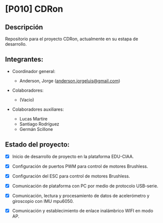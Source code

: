 # [P010] CDRon

## Descripción
Repositorio para el proyecto CDRon, actualmente en su estapa de desarrollo.

## Integrantes:

* Coordinador general:

  - Anderson, Jorge (anderson.jorgeluis@gmail.com)

* Colaboradores:

  - (Vacio)
* Colaboradores auxiliares:

  - Lucas Martire
  - Santiago Rodríguez
  - Germán Scillone

## Estado del proyecto:
- [X] Inicio de desarrollo de proyecto en la plataforma EDU-CIAA.
- [X] Configuración de puertos PWM para control de motores Brushless.
- [X] Configuración del ESC para control de motores Brushless. 
- [X] Comunicación de plataforma con PC por medio de protocolo USB-serie.
- [X] Comunicación, lectura y procesamiento de datos de acelerómetro y giroscopio con IMU mpu6050.
- [X] Comunicación y establecimiento de enlace inalámbrico WIFI en modo AP.

